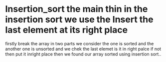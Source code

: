# Insertion_sort the main thin in the insertion sort we use the Insert the last element at its right place 
firstly break the array in two parts we consider the one is sorted and the another one is unsorted and we chek the last elemet is it in right palce if not then put it inright place 
then we found our array sorted using insertion sort.. 
